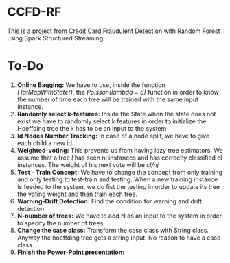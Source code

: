 # CCFD-RF

This is a project from Credit Card Fraudulent Detection with Random Forest using Spark Structured Streaming

# To-Do
1. **Online Bagging:** We have to use, inside the function _FlatMapWithState()_, the _Poisson(lambda = 6)_ function in order to know the number of time each tree will 
be trained with the same input instance.
2. **Randomly select k-features:** Inside the State when the state does not exist we have to randomly select k features in order to initialize the Hoeffding tree the k
has to be an input to the system   
3. **Id Nodes Number Tracking:** In case of a node split, we have to give each child a new id.
4. **Weighted-voting:** This prevents us from having lazy tree estimators. We assume that a tree _l_ has seen nl instances and has correctly classified cl instances.
The weight of his next vote will be _cl/nj_
5. **Test - Train Concept:** We have to change the concept from only training and only testing to test-train and testing. When a new training instance is feeded to the
system, we do fist the testing in order to update its tree the voting weight and then train each tree.
6. **Warning-Drift Detection:** Find the condition for warning and drift detection
7. **N-number of trees:** We have to add N as an input to the system in order to specify the number of trees.
8. **Change the case class:** Transform the case class with String class. Anyway the hoeffding tree gets a string input. No reason to have a case class.
9. **Finish the Power-Point presentation:**
